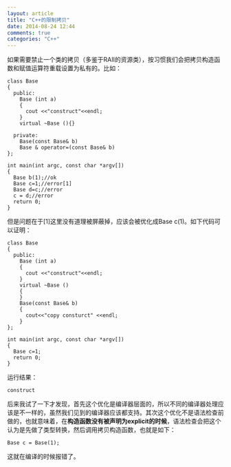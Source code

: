 ```yaml
---
layout: article
title: "C++的限制拷贝"
date: 2014-08-24 12:44
comments: true
categories: "C++"
---
```


  如果需要禁止一个类的拷贝（多鉴于RAII的资源类），按习惯我们会把拷贝构造函数和赋值运算符重载设置为私有的。比如：

	class Base
	{
	  public:
	    Base (int a)
	    {
	      cout <<"construct"<<endl;
	    }
	    virtual ~Base (){}

	  private:
	    Base(const Base& b)
	    Base & operator=(const Base& b)
	};

	int main(int argc, const char *argv[])
	{
	  Base b(1);//ok
	  Base c=1;//error[1]
	  Base d=c;//error
	  c = d;//error
	  return 0;
	}

  但是问题在于[1]这里没有道理被屏蔽掉，应该会被优化成Base c(1)。如下代码可以证明：
	
	class Base
	{
	  public:
	    Base (int a)
	    {
	      cout <<"construct"<<endl;
	    }
	    virtual ~Base ()
	    {
	    }
	    Base(const Base& b)
	    {
	      cout<<"copy consturct" <<endl;
	    }
	};

	int main(int argc, const char *argv[])
	{
	  Base c=1;
	  return 0;
	}

  运行结果：

	construct

  后来我试了一下才发现，首先这个优化是编译器层面的，所以不同的编译器处理应该是不一样的，虽然我们见到的编译器应该都支持。其次这个优化不是语法检查前做的，也就意味着，在**构造函数没有被声明为explicit的时候**，语法检查会把这个认为是先做了类型转换，然后调用拷贝构造函数，也就是如下：

	Base c = Base(1);

  这就在编译的时候报错了。